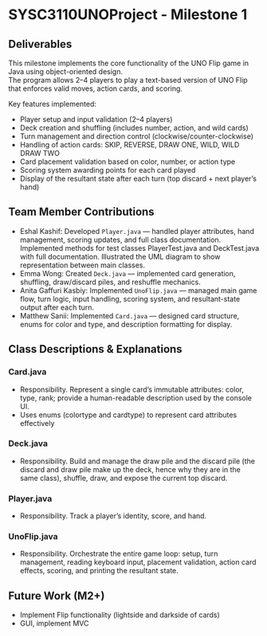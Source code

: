 # SYSC3110UNOProject - Milestone 1

## Deliverables 
This milestone implements the core functionality of the UNO Flip game in Java using object-oriented design.  
The program allows 2–4 players to play a text-based version of UNO Flip that enforces valid moves, action cards, and scoring.

Key features implemented:
- Player setup and input validation (2–4 players)
- Deck creation and shuffling (includes number, action, and wild cards)
- Turn management and direction control (clockwise/counter-clockwise)
- Handling of action cards: SKIP, REVERSE, DRAW ONE, WILD, WILD DRAW TWO
- Card placement validation based on color, number, or action type
- Scoring system awarding points for each card played
- Display of the resultant state after each turn (top discard + next player’s hand)

## Team Member Contributions
- Eshal Kashif: Developed `Player.java` — handled player attributes, hand management, scoring updates, and full class documentation. Implemented methods for test classes PlayerTest.java and DeckTest.java with full documentation. Illustrated the UML diagram to show representation between main classes. 
- Emma Wong: Created `Deck.java` — implemented card generation, shuffling, draw/discard piles, and reshuffle mechanics. 
- Anita Gaffuri Kasbiy: Implemented `UnoFlip.java` — managed main game flow, turn logic, input handling, scoring system, and resultant-state output after each turn.
- Matthew Sanii: Implemented `Card.java` — designed card structure, enums for color and type, and description formatting for display.

## Class Descriptions & Explanations

### Card.java
- Responsibility. Represent a single card’s immutable attributes: color, type, rank; provide a human-readable description used by the console UI.
- Uses enums (colortype and cardtype) to represent card attributes effectively

### Deck.java
- Responsibility. Build and manage the draw pile and the discard pile (the discard and draw pile make up the deck, hence why they are in the same class), shuffle, draw, and expose the current top discard.

### Player.java
- Responsibility. Track a player’s identity, score, and hand.

### UnoFlip.java
- Responsibility. Orchestrate the entire game loop: setup, turn management, reading keyboard input, placement validation, action card effects, scoring, and printing the resultant state.

## Future Work (M2+)
- Implement Flip functionality (lightside and darkside of cards)
- GUI, implement MVC
